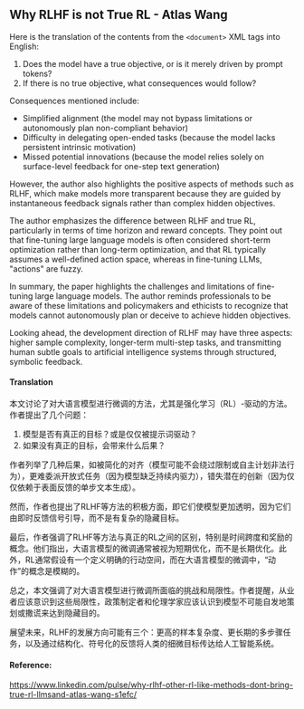 ## Why RLHF is not True RL - Atlas Wang

Here is the translation of the contents from the `<document>` XML tags into English:

1. Does the model have a true objective, or is it merely driven by prompt tokens?
2. If there is no true objective, what consequences would follow?

Consequences mentioned include:

* Simplified alignment (the model may not bypass limitations or autonomously plan non-compliant behavior)
* Difficulty in delegating open-ended tasks (because the model lacks persistent intrinsic motivation)
* Missed potential innovations (because the model relies solely on surface-level feedback for one-step text generation)

However, the author also highlights the positive aspects of methods such as RLHF, which make models more transparent because they are guided by instantaneous feedback signals rather than complex hidden objectives.

The author emphasizes the difference between RLHF and true RL, particularly in terms of time horizon and reward concepts. They point out that fine-tuning large language models is often considered short-term optimization rather than long-term optimization, and that RL typically assumes a well-defined action space, whereas in fine-tuning LLMs, "actions" are fuzzy.

In summary, the paper highlights the challenges and limitations of fine-tuning large language models. The author reminds professionals to be aware of these limitations and policymakers and ethicists to recognize that models cannot autonomously plan or deceive to achieve hidden objectives.

Looking ahead, the development direction of RLHF may have three aspects: higher sample complexity, longer-term multi-step tasks, and transmitting human subtle goals to artificial intelligence systems through structured, symbolic feedback.

#### Translation 

本文讨论了对大语言模型进行微调的方法，尤其是强化学习（RL）-驱动的方法。作者提出了几个问题：

1. 模型是否有真正的目标？或是仅仅被提示词驱动？
2. 如果没有真正的目标，会带来什么后果？

作者列举了几种后果，如被简化的对齐（模型可能不会绕过限制或自主计划非法行为），更难委派开放式任务（因为模型缺乏持续内驱力），错失潜在的创新（因为仅仅依赖于表面反馈的单步文本生成）。

然而，作者也提出了RLHF等方法的积极方面，即它们使模型更加透明，因为它们由即时反馈信号引导，而不是有复杂的隐藏目标。

最后，作者强调了RLHF等方法与真正的RL之间的区别，特别是时间跨度和奖励的概念。他们指出，大语言模型的微调通常被视为短期优化，而不是长期优化。此外，RL通常假设有一个定义明确的行动空间，而在大语言模型的微调中，“动作”的概念是模糊的。

总之，本文强调了对大语言模型进行微调所面临的挑战和局限性。作者提醒，从业者应该意识到这些局限性，政策制定者和伦理学家应该认识到模型不可能自发地策划或撒谎来达到隐藏目的。

展望未来，RLHF的发展方向可能有三个：更高的样本复杂度、更长期的多步骤任务，以及通过结构化、符号化的反馈将人类的细微目标传达给人工智能系统。

#### Reference: 

https://www.linkedin.com/pulse/why-rlhf-other-rl-like-methods-dont-bring-true-rl-llmsand-atlas-wang-s1efc/